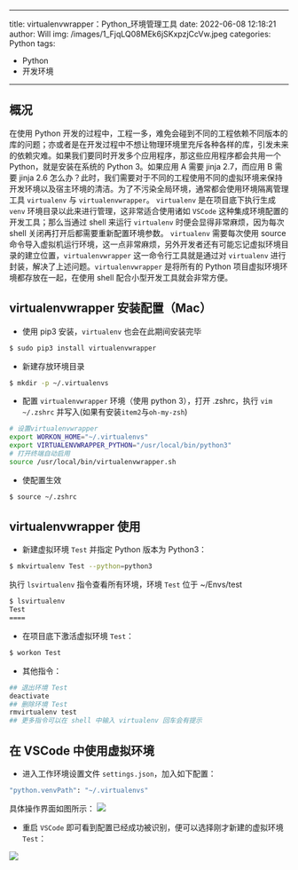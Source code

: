 
---
title: virtualenvwrapper：Python_环境管理工具
date: 2022-06-08 12:18:21
author: Will
img: /images/1_FjqLQ08MEk6jSKxpzjCcVw.jpeg
categories: Python
tags:
  - Python
  - 开发环境
---
        
## 概况

在使用 Python 开发的过程中，工程一多，难免会碰到不同的工程依赖不同版本的库的问题；亦或者是在开发过程中不想让物理环境里充斥各种各样的库，引发未来的依赖灾难。如果我们要同时开发多个应用程序，那这些应用程序都会共用一个 Python，就是安装在系统的 Python 3。如果应用 A 需要  jinja 2.7，而应用 B 需要 jinja 2.6 怎么办？此时，我们需要对于不同的工程使用不同的虚拟环境来保持开发环境以及宿主环境的清洁。为了不污染全局环境，通常都会使用环境隔离管理工具 `virtualenv` 与 `virtualenvwrapper`。
`virtualenv` 是在项目底下执行生成 `venv` 环境目录以此来进行管理，这非常适合使用诸如 `VSCode` 这种集成环境配置的开发工具；那么当通过 shell 来运行 `virtualenv` 时便会显得非常麻烦，因为每次 shell 关闭再打开后都需要重新配置环境参数。
`virtualenv` 需要每次使用 source 命令导入虚拟机运行环境，这一点非常麻烦，另外开发者还有可能忘记虚拟环境目录的建立位置，`virtualenvwrapper` 这一命令行工具就是通过对 `virtualenv` 进行封装，解决了上述问题。`virtualenvwrapper` 是将所有的 Python 项目虚拟环境环境都存放在一起，在使用 shell 配合小型开发工具就会非常方便。
## virtualenvwrapper 安装配置（Mac）


+ 使用 pip3 安装，`virtualenv` 也会在此期间安装完毕

```bash
$ sudo pip3 install virtualenvwrapper
```


+ 新建存放环境目录

```bash
$ mkdir -p ~/.virtualenvs
```


+ 配置 `virtualenvwrapper` 环境（使用 python 3），打开 .zshrc，执行 `vim ~/.zshrc` 并写入(如果有安装`item2`与`oh-my-zsh`)

```bash
# 设置virtualenvwrapper    
export WORKON_HOME="~/.virtualenvs"    
export VIRTUALENVWRAPPER_PYTHON="/usr/local/bin/python3"    
# 打开终端自动启用    
source /usr/local/bin/virtualenvwrapper.sh
```


+ 使配置生效

```bash
$ source ~/.zshrc
```

## virtualenvwrapper 使用


+ 新建虚拟环境 `Test` 并指定 Python 版本为 Python3：

```bash
$ mkvirtualenv Test --python=python3
```

执行 `lsvirtualenv` 指令查看所有环境，环境 `Test` 位于 ~/Envs/test
```bash
$ lsvirtualenv    
Test    
==== 
```


+ 在项目底下激活虚拟环境 `Test`：

```bash
$ workon Test
```


+ 其他指令：

```bash
## 退出环境 Test    
deactivate    
## 删除环境 Test    
rmvirtualenv test    
## 更多指令可以在 shell 中输入 virtualenv 回车会有提示
```

## 在 VSCode 中使用虚拟环境


+ 进入工作环境设置文件 `settings.json`，加入如下配置： 

```bash
"python.venvPath": "~/.virtualenvs"
```

具体操作界面如图所示：
![](https://pic2.zhimg.com/v2-c5f1899d69458d38919bc1a966085a79_b.jpg)


+ 重启 `VSCode` 即可看到配置已经成功被识别，便可以选择刚才新建的虚拟环境 `Test`：

![](https://pic3.zhimg.com/v2-df2a4b75440a6b3d5df15277651dafd6_b.jpg)

